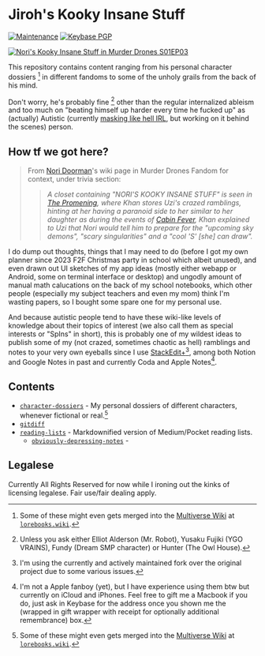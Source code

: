 # Jiroh's Kooky Insane Stuff

[![Maintenance](https://img.shields.io/maintenance/yes/2023?color=orange&label=experimental%20project&style=for-the-badge)](https://experiments.andreijioh.eu.org)
[![Keybase PGP](https://img.shields.io/keybase/pgp/ajhalili2006?label=pgp%20%28via%20keybase%29&logo=keybase&logoColor=white&style=for-the-badge)](https://keybase.io/ajhalili2006)

[![Nori's Kooky Insane Stuff in Murder Drones S01EP03](https://static.wikia.nocookie.net/murder-drones/images/7/73/Screenshot_2023-02-20_NORIS_KOOKY_INSANE_STUFF.png)](https://murder-drones.fandom.com/wiki/The_Promening#Plot)

This repository contains content ranging from his personal character dossiers [^1] in different fandoms to some of the unholy grails from the back of his mind.

Don't worry, he's probably fine [^2] other than the regular internalized ableism and too much on "beating himself up harder every time he fucked up" as (actually) Autistic (currently [masking like hell IRL](https://twitter.com/Kuys_Potpot/status/1640025400263999489?s=20), but working on it behind the scenes) person.

## How tf we got here?

> From [Nori Doorman](https://murder-drones.fandom.com/wiki/Nori_Doorman)'s wiki page in Murder Drones Fandom for context, under trivia section:
>> _A closet containing "NORI'S KOOKY INSANE STUFF" is seen in [The Promening](https://murder-drones.fandom.com/wiki/The_Promening), where Khan stores Uzi's crazed ramblings, hinting at her having a paranoid side to her similar to her daughter as during the events of [Cabin Fever](https://murder-drones.fandom.com/wiki/Cabin_Fever), Khan explained to Uzi that Nori would tell him to prepare for the "upcoming sky demons", "scary singularities" and a "cool 'S' [she] can draw"._

I do dump out thoughts, things that I may need to do (before I got my own planner since 2023 F2F Christmas party in school which albeit unused), and even drawn out UI sketches of my app ideas (mostly either webapp or Android, some on terminal interface or desktop) and ungodly amount of manual math calucations on the back of my school notebooks, which other people (especially my subject teachers and even my mom) think I'm wasting papers, so I bought some spare one for my personal use.

And because autistic people tend to have these wiki-like levels of knowledge about their topics of interest (we also call them as special interests or "SpIns" in short), this is probably one of my wildest ideas to publish some of my (not crazed, sometimes chaotic as hell) ramblings and notes to your very own eyeballs since I use [StackEdit+](https://stackedit.net)[^3], among both Notion and Google Notes in past and currently Coda and Apple Notes[^4].

## Contents

* [`character-dossiers`](./character-dossiers) - My personal dossiers of different characters, whenever fictional or real.[^1]
* [`gitdiff`](./gitdiff)
* [`reading-lists`](./reading-lists) - Markdownified version of Medium/Pocket reading lists.
	* [`obviously-depressing-notes`](./reading-lists/obviously-depressing-notes) - 

## Legalese

Currently All Rights Reserved for now while I ironing out the kinks of licensing legalese. Fair use/fair dealing apply.

[^1]: Some of these might even gets merged into the [Multiverse Wiki](https://multiverse.lorebooks.eu.org) at [`lorebooks.wiki`](https://lorebooks.eu.org).
[^2]: Unless you ask either Elliot Alderson (Mr. Robot), Yusaku Fujiki (YGO VRAINS), Fundy (Dream SMP character) or Hunter (The Owl House).
[^3]: I'm using the currently and actively maintained fork over the original project due to some various issues.
[^4]: I'm not a Apple fanboy (yet), but I have experience using them btw but currently on iCloud and iPhones. Feel free to gift me a Macbook if you do, just ask in Keybase for the address once you shown me the (wrapped in gift wrapper with receipt for optionally additional remembrance) box.
<!--stackedit_data:
eyJoaXN0b3J5IjpbLTk4MDI5MjcyOCw2ODA3MjM2MjFdfQ==
-->